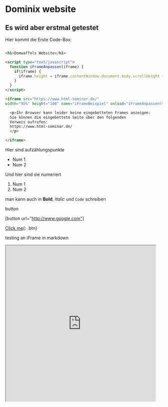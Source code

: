 # Dominix website
## Es wird aber erstmal getestet

Hier kommt die Erste Code-Box:

```markdown

<h1>Domwaffels Website</h1>

<script type="text/javascript">
  function iFrameAnpassen(iframe) {
    if(iframe) {
      iframe.height = iframe.contentWindow.document.body.scrollHeight + 'px';
    }
  }
</script>

<iframe src="https://www.html-seminar.de/"
width="95%" height="100" name="iFrameBeispiel" onload="iFrameAnpassen(this)" >

  <p>Ihr Browser kann leider keine eingebetteten Frames anzeigen:
  Sie können die eingebettete Seite über den folgenden
  Verweis aufrufen:
  https://www.html-seminar.de/
  </p>

</iframe>
```

Hier sind aufzählungspunkte
- Num 1
- Num 2

Und hier sind sie numeriert
1. Num 1
2. Num 2

man kann auch in **Bold**, _Italic_ und `Code` schreiben

button

[button url="http://www.google.com"]

[Click me](http://www.google.com){: .btn}



testing an iFrame in markdown

<iframe src="https://www.html-seminar.de/"
width="95%" height="500" name="iFrameBeispiel" onload="iFrameAnpassen(this)" >

  <p>Ihr Browser kann leider keine eingebetteten Frames anzeigen:
  Sie können die eingebettete Seite über den folgenden
  Verweis aufrufen:
  https://www.html-seminar.de/
  </p>

</iframe>
